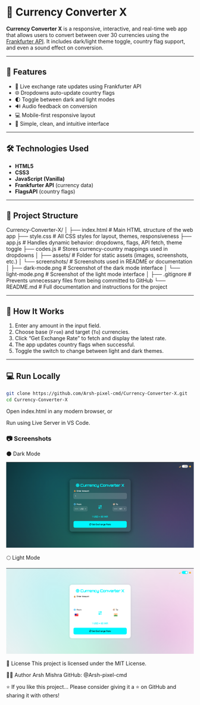 # 💱 Currency Converter X

**Currency Converter X** is a responsive, interactive, and real-time web app that allows users to convert between over 30 currencies using the [Frankfurter API](https://www.frankfurter.app/). It includes dark/light theme toggle, country flag support, and even a sound effect on conversion.

---

## 🚀 Features

- 🔄 Live exchange rate updates using Frankfurter API  
- 🌐 Dropdowns auto-update country flags  
- 🌓 Toggle between dark and light modes  
- 🔊 Audio feedback on conversion  
- 💻 Mobile-first responsive layout  
- 🧠 Simple, clean, and intuitive interface  

---

## 🛠️ Technologies Used

- **HTML5**
- **CSS3**
- **JavaScript (Vanilla)**
- **Frankfurter API** (currency data)
- **FlagsAPI** (country flags)

---

## 📁 Project Structure

Currency-Converter-X/
│
├── index.html              # Main HTML structure of the web app
├── style.css               # All CSS styles for layout, themes, responsiveness
├── app.js                  # Handles dynamic behavior: dropdowns, flags, API fetch, theme toggle
├── codes.js                # Stores currency-country mappings used in dropdowns
│
├── assets/                 # Folder for static assets (images, screenshots, etc.)
│   └── screenshots/        # Screenshots used in README or documentation
│       ├── dark-mode.png   # Screenshot of the dark mode interface
│       └── light-mode.png  # Screenshot of the light mode interface
│
├── .gitignore              # Prevents unnecessary files from being committed to GitHub
└── README.md               # Full documentation and instructions for the project


---

## 🧪 How It Works

1. Enter any amount in the input field.
2. Choose base (`From`) and target (`To`) currencies.
3. Click “Get Exchange Rate” to fetch and display the latest rate.
4. The app updates country flags when successful.
5. Toggle the switch to change between light and dark themes.

---

## 💻 Run Locally

```bash
git clone https://github.com/Arsh-pixel-cmd/Currency-Converter-X.git
cd Currency-Converter-X
```
Open index.html in any modern browser, or

Run using Live Server in VS Code.

### 📷 Screenshots

🌑 Dark Mode

![Dark Mode](https://github.com/Arsh-pixel-cmd/Currency-Converter-X/blob/main/assets/screenshots/dark-mode.png?raw=true)

🌕 Light Mode

![Light Mode](https://github.com/Arsh-pixel-cmd/Currency-Converter-X/blob/main/assets/screenshots/light-mode.png?raw=true)


📌 License
This project is licensed under the MIT License.

🙋‍♂️ Author
Arsh Mishra
GitHub: @Arsh-pixel-cmd

⭐️ If you like this project...
Please consider giving it a ⭐️ on GitHub and sharing it with others!
